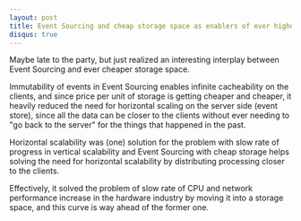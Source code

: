 ```yaml
---
layout: post
title: Event Sourcing and cheap storage space as enablers of ever higher scalability
disqus: true
---
```



Maybe late to the party, but just realized an interesting interplay between Event Sourcing and ever cheaper storage space.



Immutability of events in Event Sourcing enables infinite cacheability on the clients, and since price per unit of storage is getting cheaper and cheaper, it heavily reduced the need for horizontal scaling on the server side (event store), since all the data can be closer to the clients without ever needing to "go back to the server" for the things that happened in the past.



Horizontal scalability was (one) solution for the problem with slow rate of progress in vertical scalability and Event Sourcing with cheap storage helps solving the need for horizontal scalability by distributing processing closer to the clients.



Effectively, it solved the problem of slow rate of CPU and network performance increase in the hardware industry by moving it into a storage space, and this curve is way ahead of the former one.
